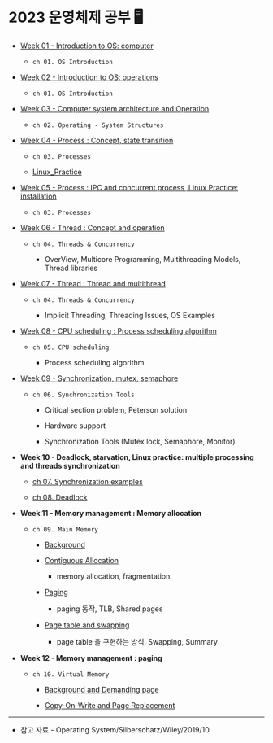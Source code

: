 # 2023 운영체제 공부 🖥

- [Week 01 - Introduction to OS: computer](https://github.com/jjaehwi/2023_OS/blob/main/Week01/article.md)

  - `ch 01. OS Introduction`

- [Week 02 - Introduction to OS: operations](https://github.com/jjaehwi/2023_OS/blob/main/Week02/article.md)

  - `ch 01. OS Introduction`

- [Week 03 - Computer system architecture and Operation](https://github.com/jjaehwi/2023_OS/blob/main/Week03/article.md)

  - `ch 02. Operating - System Structures`

- [Week 04 - Process : Concept, state transition](https://github.com/jjaehwi/2023_OS/blob/main/Week04/article.md)

  - `ch 03. Processes`

  - [Linux_Practice](https://github.com/jjaehwi/2023_OS/blob/main/Week04/Linux_Practice.md)

- [Week 05 - Process : IPC and concurrent process, Linux Practice: installation](https://github.com/jjaehwi/2023_OS/blob/main/Week05/article.md)

  - `ch 03. Processes`

- [Week 06 - Thread : Concept and operation](https://github.com/jjaehwi/2023_OS/blob/main/Week06/article.md)

  - `ch 04. Threads & Concurrency`

    - OverView, Multicore Programming, Multithreading Models, Thread libraries

- [Week 07 - Thread : Thread and multithread](https://github.com/jjaehwi/2023_OS/blob/main/Week07/article.md)

  - `ch 04. Threads & Concurrency`

    - Implicit Threading, Threading Issues, OS Examples

- [Week 08 - CPU scheduling : Process scheduling algorithm](https://github.com/jjaehwi/2023_OS/blob/main/Week08/article.md)

  - `ch 05. CPU scheduling`

    - Process scheduling algorithm

- [Week 09 - Synchronization, mutex, semaphore](https://github.com/jjaehwi/2023_OS/blob/main/Week09/article.md)

  - `ch 06. Synchronization Tools`

    - Critical section problem, Peterson solution

    - Hardware support

    - Synchronization Tools (Mutex lock, Semaphore, Monitor)

- **Week 10 - Deadlock, starvation, Linux practice: multiple processing and threads synchronization**

  - [ch 07. Synchronization examples](https://github.com/jjaehwi/2023_OS/blob/main/Week10/article.md)

  - [ch 08. Deadlock](https://github.com/jjaehwi/2023_OS/blob/main/Week10/article2.md)

- **Week 11 - Memory management : Memory allocation**

  - `ch 09. Main Memory`

    - [Background](https://github.com/jjaehwi/2023_OS/blob/main/Week11/article.md)

    - [Contiguous Allocation](https://github.com/jjaehwi/2023_OS/blob/main/Week11/article2.md)

      - memory allocation, fragmentation

    - [Paging](https://github.com/jjaehwi/2023_OS/blob/main/Week11/article3.md)

      - paging 동작, TLB, Shared pages

    - [Page table and swapping](https://github.com/jjaehwi/2023_OS/blob/main/Week11/article4.md)

      - page table 을 구현하는 방식, Swapping, Summary

- **Week 12 - Memory management : paging**

  - `ch 10. Virtual Memory`

    - [Background and Demanding page](https://github.com/jjaehwi/2023_OS/blob/main/Week12/article.md)

    - [Copy-On-Write and Page Replacement](https://github.com/jjaehwi/2023_OS/blob/main/Week12/article2.md)

---

- 참고 자료 - Operating System/Silberschatz/Wiley/2019/10
